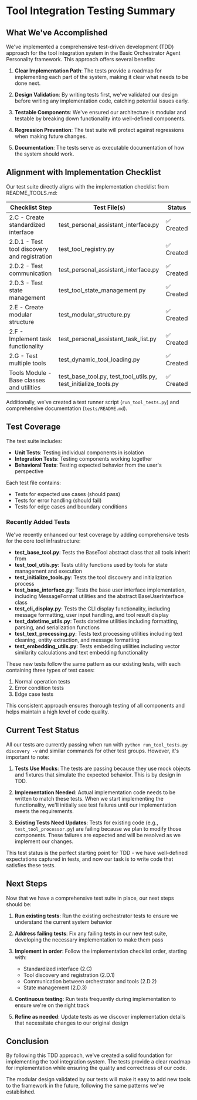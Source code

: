 # Tool Integration Testing Summary

## What We've Accomplished

We've implemented a comprehensive test-driven development (TDD) approach for the tool integration system in the Basic Orchestrator Agent Personality framework. This approach offers several benefits:

1. **Clear Implementation Path**: The tests provide a roadmap for implementing each part of the system, making it clear what needs to be done next.

2. **Design Validation**: By writing tests first, we've validated our design before writing any implementation code, catching potential issues early.

3. **Testable Components**: We've ensured our architecture is modular and testable by breaking down functionality into well-defined components.

4. **Regression Prevention**: The test suite will protect against regressions when making future changes.

5. **Documentation**: The tests serve as executable documentation of how the system should work.

## Alignment with Implementation Checklist

Our test suite directly aligns with the implementation checklist from README_TOOLS.md:

| Checklist Step | Test File(s) | Status |
|----------------|-------------|--------|
| 2.C - Create standardized interface | test_personal_assistant_interface.py | ✅ Created |
| 2.D.1 - Test tool discovery and registration | test_tool_registry.py | ✅ Created |
| 2.D.2 - Test communication | test_personal_assistant_interface.py | ✅ Created |
| 2.D.3 - Test state management | test_tool_state_management.py | ✅ Created |
| 2.E - Create modular structure | test_modular_structure.py | ✅ Created |
| 2.F - Implement task functionality | test_personal_assistant_task_list.py | ✅ Created |
| 2.G - Test multiple tools | test_dynamic_tool_loading.py | ✅ Created |
| Tools Module - Base classes and utilities | test_base_tool.py, test_tool_utils.py, test_initialize_tools.py | ✅ Created |

Additionally, we've created a test runner script (`run_tool_tests.py`) and comprehensive documentation (`tests/README.md`).

## Test Coverage

The test suite includes:

- **Unit Tests**: Testing individual components in isolation
- **Integration Tests**: Testing components working together
- **Behavioral Tests**: Testing expected behavior from the user's perspective

Each test file contains:
- Tests for expected use cases (should pass)
- Tests for error handling (should fail)
- Tests for edge cases and boundary conditions

### Recently Added Tests

We've recently enhanced our test coverage by adding comprehensive tests for the core tool infrastructure:

- **test_base_tool.py**: Tests the BaseTool abstract class that all tools inherit from
- **test_tool_utils.py**: Tests utility functions used by tools for state management and execution
- **test_initialize_tools.py**: Tests the tool discovery and initialization process
- **test_base_interface.py**: Tests the base user interface implementation, including MessageFormat utilities and the abstract BaseUserInterface class
- **test_cli_display.py**: Tests the CLI display functionality, including message formatting, user input handling, and tool result display
- **test_datetime_utils.py**: Tests datetime utilities including formatting, parsing, and serialization functions
- **test_text_processing.py**: Tests text processing utilities including text cleaning, entity extraction, and message formatting
- **test_embedding_utils.py**: Tests embedding utilities including vector similarity calculations and text embedding functionality

These new tests follow the same pattern as our existing tests, with each containing three types of test cases:
1. Normal operation tests
2. Error condition tests
3. Edge case tests

This consistent approach ensures thorough testing of all components and helps maintain a high level of code quality.

## Current Test Status

All our tests are currently passing when run with `python run_tool_tests.py discovery -v` and similar commands for other test groups. However, it's important to note:

1. **Tests Use Mocks**: The tests are passing because they use mock objects and fixtures that simulate the expected behavior. This is by design in TDD.

2. **Implementation Needed**: Actual implementation code needs to be written to match these tests. When we start implementing the functionality, we'll initially see test failures until our implementation meets the requirements.

3. **Existing Tests Need Updates**: Tests for existing code (e.g., `test_tool_processor.py`) are failing because we plan to modify those components. These failures are expected and will be resolved as we implement our changes.

This test status is the perfect starting point for TDD - we have well-defined expectations captured in tests, and now our task is to write code that satisfies these tests.

## Next Steps

Now that we have a comprehensive test suite in place, our next steps should be:

1. **Run existing tests**: Run the existing orchestrator tests to ensure we understand the current system behavior

2. **Address failing tests**: Fix any failing tests in our new test suite, developing the necessary implementation to make them pass

3. **Implement in order**: Follow the implementation checklist order, starting with:
   - Standardized interface (2.C)
   - Tool discovery and registration (2.D.1)
   - Communication between orchestrator and tools (2.D.2)
   - State management (2.D.3)

4. **Continuous testing**: Run tests frequently during implementation to ensure we're on the right track

5. **Refine as needed**: Update tests as we discover implementation details that necessitate changes to our original design

## Conclusion

By following this TDD approach, we've created a solid foundation for implementing the tool integration system. The tests provide a clear roadmap for implementation while ensuring the quality and correctness of our code.

The modular design validated by our tests will make it easy to add new tools to the framework in the future, following the same patterns we've established. 